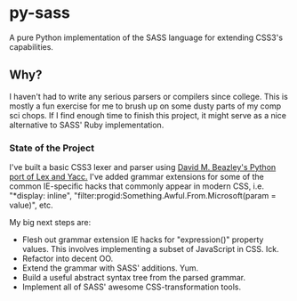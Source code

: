 py-sass
=======

A pure Python implementation of the SASS language for extending CSS3's capabilities.

## Why?

I haven't had to write any serious parsers or compilers since college. This is mostly a fun exercise for me 
to brush up on some dusty parts of my comp sci chops. If I find enough time to finish this project, it might
serve as a nice alternative to SASS' Ruby implementation.

### State of the Project

I've built a basic CSS3 lexer and parser using
<a href="https://github.com/dabeaz/ply" target="_blank">David M. Beazley's Python port of Lex and Yacc.</a>
I've added grammar extensions for some of the common IE-specific hacks that commonly appear in modern CSS,
i.e. "\*display: inline", "filter:progid:Something.Awful.From.Microsoft(param = value)", etc.

My big next steps are:
* Flesh out grammar extension IE hacks for "expression()" property values. This involves implementing a subset of 
JavaScript in CSS. Ick.
* Refactor into decent OO.
* Extend the grammar with SASS' additions. Yum.
* Build a useful abstract syntax tree from the parsed grammar.
* Implement all of SASS' awesome CSS-transformation tools.
